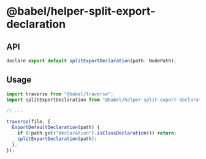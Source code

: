 # @babel/helper-split-export-declaration

## API

```js
declare export default splitExportDeclaration(path: NodePath);
```

## Usage

```js
import traverse from "@babel/traverse";
import splitExportDeclaration from "@babel/helper-split-export-declaration";

// ...

traverse(file, {
  ExportDefaultDeclaration(path) {
    if (!path.get("declaration").isClassDeclaration()) return;
    splitExportDeclaration(path);
  },
});
```
